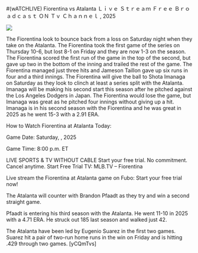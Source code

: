 #(wATCHLIVE) Fiorentina vs Atalanta Ｌｉｖｅ Ｓｔｒｅａｍ Ｆｒｅｅ Ｂｒｏａｄｃａｓｔ ＯＮ Ｔｖ Ｃｈａｎｎｅｌ , 2025  
  
  
[![](https://i.imgur.com/qSNzIqt.png)](https://movie.rssnews.media/zLzgtXIi.php)  
  
The Fiorentina look to bounce back from a loss on Saturday night when they take on the Atalanta. The Fiorentina took the first game of the series on Thursday 10-6, but lost 8-1 on Friday and they are now 1-3 on the season. The Fiorentina scored the first run of the game in the top of the second, but gave up two in the bottom of the inning and trailed the rest of the game. The Fiorentina managed just three hits and Jameson Taillon gave up six runs in four and a third innings. The Fiorentina will give the ball to Shota Imanaga on Saturday as they look to clinch at least a series split with the Atalanta. Imanaga will be making his second start this season after he pitched against the Los Angeles Dodgers in Japan. The Fiorentina would lose the game, but Imanaga was great as he pitched four innings without giving up a hit. Imanaga is in his second season with the Fiorentina and he was great in 2025 as he went 15-3 with a 2.91 ERA.

How to Watch Fiorentina at Atalanta Today:

Game Date: Saturday, , 2025

Game Time: 8:00 p.m. ET

LIVE SPORTS & TV WITHOUT CABLE
Start your free trial. No commitment. Cancel anytime.
Start Free Trial
TV: MLB.TV – Fiorentina

Live stream the Fiorentina at Atalanta game on Fubo: Start your free trial now!

The Atalanta will counter with Brandon Pfaadt as they try and win a second straight game.

Pfaadt is entering his third season with the Atalanta. He went 11-10 in 2025 with a 4.71 ERA. He struck out 185 last season and walked just 42.

The Atalanta have been led by Eugenio Suarez in the first two games. Suarez hit a pair of two-run home runs in the win on Friday and is hitting .429 through two games. [yCQmTvs]